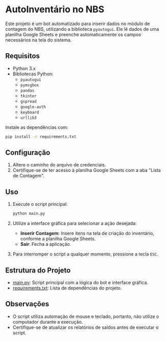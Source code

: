 # AutoInventário no NBS

Este projeto é um bot automatizado para inserir dados no módulo de contagem do NBS, utilizando a biblioteca `pyautogui`. Ele lê dados de uma planilha Google Sheets e preenche automaticamente os campos necessários na tela do sistema.

## Requisitos

- Python 3.x
- Bibliotecas Python:
  - `pyautogui`
  - `pymsgbox`
  - `pandas`
  - `tkinter`
  - `gspread`
  - `google-auth`
  - `keyboard`
  - `urllib3`

Instale as dependências com:

```sh
pip install -r requirements.txt
```

## Configuração

1. Altere o caminho do arquivo de credenciais.
2. Certifique-se de ter acesso à planilha Google Sheets com a aba "Lista de Contagem".

## Uso

1. Execute o script principal:

    ```sh
    python main.py
    ```

2. Utilize a interface gráfica para selecionar a ação desejada:
    - **Inserir Contagem**: Insere itens na tela de criação do inventário, conforme a planilha Google Sheets.
    - **Sair**: Fecha a aplicação.

3. Para interromper o script a qualquer momento, pressione a tecla `ESC`.

## Estrutura do Projeto

- [main.py](main.py): Script principal com a lógica do bot e interface gráfica.
- [requirements.txt](requirements.txt): Lista de dependências do projeto.

## Observações

- O script utiliza automação de mouse e teclado, portanto, não utilize o computador durante a execução.
- Certifique-se de atualizar os relatórios de saldos antes de executar o script.